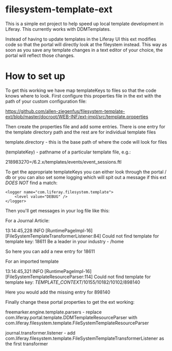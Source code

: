# filesystem-template-ext

This is a simple ext project to help speed up local template development in Liferay. This currently works with DDMTemplates. 

Instead of having to update templates in the Liferay UI this ext modifies code so that the portal will directly look at the fileystem instead. This way as soon as you save any template changes in a text editor of your choice, the portal will reflect those changes. 

# How to set up

To get this working we have map templateKeys to files so that the code knows where to look. First configure this properties file in the ext with the path of your custom configuration file:

https://github.com/allen-ziegenfus/filesystem-template-ext/blob/master/docroot/WEB-INF/ext-impl/src/template.properties

Then create the properties file and add some entries. There is one entry for the template directory path and the rest are for individual template files


template.directory - this is the base path of where the code will look for files

(templateKey) - pathname of a particular template file, e.g.: 

218983270=/6.2.x/templates/events/event_sessions.ftl

To get the appropriate templateKeys you can either look through the portal / db or you can also set some logging which will spit out a message if this ext *DOES NOT* find a match: 

	<logger name="com.liferay.filesystem.template">
		<level value="DEBUG" />
	</logger>

Then you'll get messages in your log file like this: 

For a Journal Article:

13:14:45,228 INFO  [RuntimePageImpl-16][FileSystemTemplateTransformerListener:84] Could not find template for template key: 18611 Be a leader in your industry - /home

So here you can add a new entry for 18611

For an imported template

13:14:45,321 INFO  [RuntimePageImpl-16][FileSystemTemplateResourceParser:114] Could not find template for template key: _TEMPLATE_CONTEXT_/10155/10182/10102/898140

Here you would add the missing entry for 898140

Finally change these portal properties to get the ext working: 

freemarker.engine.template.parsers - replace com.liferay.portal.template.DDMTemplateResourceParser with  com.liferay.filesystem.template.FileSystemTemplateResourceParser

journal.transformer.listener - add com.liferay.filesystem.template.FileSystemTemplateTransformerListener as the first transformer




